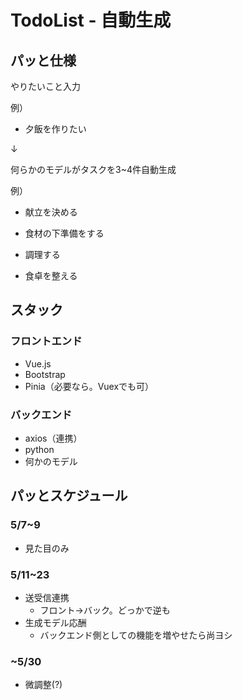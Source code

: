 # TodoList - 自動生成

## パッと仕様

やりたいこと入力

例）
* 夕飯を作りたい

↓

何らかのモデルがタスクを3~4件自動生成

例）

* 献立を決める

* 食材の下準備をする

* 調理する

* 食卓を整える

## スタック

### フロントエンド

* Vue.js
* Bootstrap
* Pinia（必要なら。Vuexでも可）

### バックエンド

* axios（連携）
* python
* 何かのモデル

## パッとスケジュール

### 5/7~9
* 見た目のみ
### 5/11~23
* 送受信連携
  * フロント→バック。どっかで逆も
* 生成モデル応酬
  * バックエンド側としての機能を増やせたら尚ヨシ
### ~5/30
* 微調整(?)
